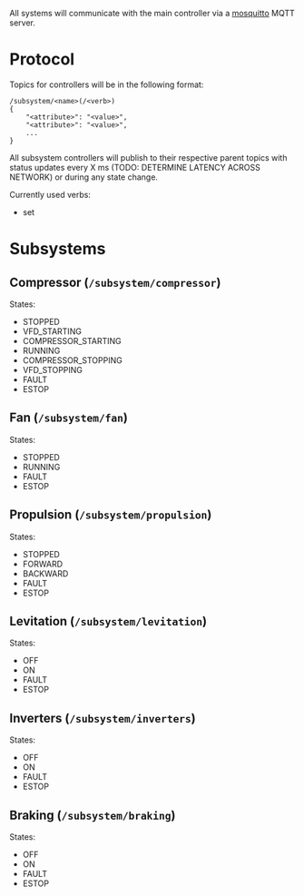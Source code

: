 All systems will communicate with the main controller via a [mosquitto](https://mosquitto.org/) MQTT server.

# Protocol

Topics for controllers will be in the following format:
```
/subsystem/<name>(/<verb>)
{
    "<attribute>": "<value>",
    "<attribute>": "<value>",
    ...
}
```
All subsystem controllers will publish to their respective parent topics with status updates every X ms (TODO: DETERMINE LATENCY ACROSS NETWORK) or during any state change.

Currently used verbs:
- set


# Subsystems

Compressor (`/subsystem/compressor`)
------------------------------------
States:
- STOPPED
- VFD_STARTING
- COMPRESSOR_STARTING
- RUNNING
- COMPRESSOR_STOPPING
- VFD_STOPPING
- FAULT
- ESTOP


Fan (`/subsystem/fan`)
----------------------
States:
- STOPPED
- RUNNING
- FAULT
- ESTOP

Propulsion (`/subsystem/propulsion`)
------------------------------------
States:
- STOPPED
- FORWARD
- BACKWARD
- FAULT
- ESTOP

Levitation (`/subsystem/levitation`)
------------------------------------
States:
- OFF
- ON
- FAULT
- ESTOP

Inverters (`/subsystem/inverters`)
----------------------------------
States:
- OFF
- ON
- FAULT
- ESTOP

Braking (`/subsystem/braking`)
------------------------------
States:
- OFF
- ON
- FAULT
- ESTOP